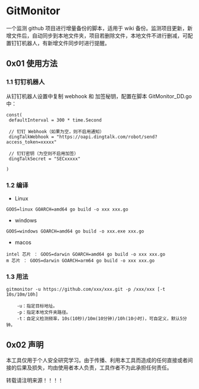 # GitMonitor
一个监测 github 项目进行增量备份的脚本，适用于 wiki 备份。监测项目更新，新增文件后，自动同步到本地文件夹，项目若删除文件，本地文件不进行删减，可配置钉钉机器人，有新增文件同步时进行提醒。


## 0x01  使用方法

### 1.1 钉钉机器人

从钉钉机器人设置中复制 webhook 和 加签秘钥，配置在脚本 GitMonitor_DD.go 中：

```
const(
 defaultInterval = 300 * time.Second

 // 钉钉 Webhook（如果为空，则不启用通知）
 dingTalkWebhook = "https://oapi.dingtalk.com/robot/send?access_token=xxxxx"

 // 钉钉密钥（为空则不启用加签）
 dingTalkSecret = "SECxxxxx"

) 
```


### 1.2 编译

* Linux

```
GOOS=linux GOARCH=amd64 go build -o xxx xxx.go
```

* windows

```
GOOS=windows GOARCH=amd64 go build -o xxx.exe xxx.go
```

* macos

```
intel 芯片 ： GOOS=darwin GOARCH=amd64 go build -o xxx xxx.go
m 芯片 ： GOOS=darwin GOARCH=arm64 go build -o xxx xxx.go
```

### 1.3 用法

```
gitmonitor -u https://github.com/xxx/xxx.git -p /xxx/xxx [-t 10s/10m/10h]

    -u：指定目标地址。
    -p：指定本地文件夹路径。
    -t：自定义检测频率，10s(10秒)/10m(10分钟)/10h(10小时)，可自定义，默认5分钟。

```

## 0x02 声明

本工具仅用于个人安全研究学习。由于传播、利用本工具而造成的任何直接或者间接的后果及损失，均由使用者本人负责，工具作者不为此承担任何责任。

转载请注明来源！！！！

